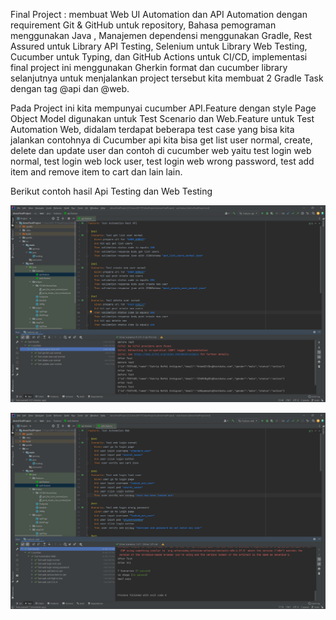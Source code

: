 
Final Project : membuat Web UI Automation dan API Automation dengan requirement  Git & GitHub untuk repository, Bahasa pemograman menggunakan Java , Manajemen dependensi menggunakan Gradle, Rest Assured untuk Library API Testing, Selenium untuk Library Web Testing, Cucumber untuk Typing, dan GitHub Actions untuk CI/CD, implementasi final project ini menggunakan Gherkin format dan cucumber library selanjutnya untuk menjalankan project tersebut kita membuat 2 Gradle Task dengan tag @api dan @web.

Pada Project ini kita mempunyai cucumber API.Feature dengan style Page Object Model digunakan untuk Test Scenario dan Web.Feature untuk Test Automation Web, didalam terdapat beberapa test case yang bisa kita jalankan contohnya di Cucumber api kita bisa get list user normal, create, delete dan update user dan contoh di cucumber web yaitu test login web normal, test login web lock user, test login web wrong password, test add item and remove item to cart dan lain lain.


Berikut contoh hasil Api Testing dan Web Testing

![alt text](https://github.com/satriarefdi/demoFinalProject/blob/main/API%20Feature%20Final%20Project.png?raw=true)

![alt text](https://github.com/satriarefdi/demoFinalProject/blob/main/Web%20Feature%20Final%20Project.png?raw=true)
